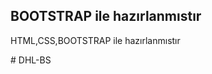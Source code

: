 ## BOOTSTRAP ile hazırlanmıstır


<p>HTML,CSS,BOOTSTRAP ile hazırlanmıstır</p>



<img src="images/bg.gif" alt="">#   D H L - B S  
 